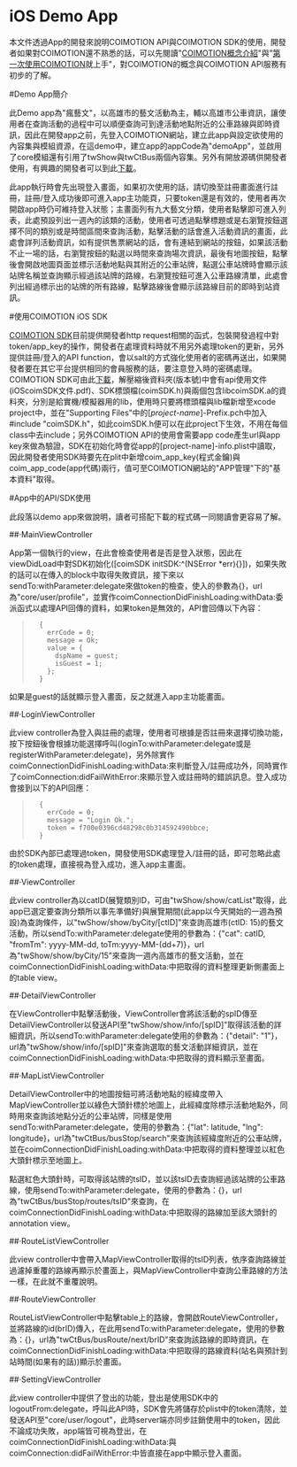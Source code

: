 iOS Demo App 
==============
本文件透過App的開發來說明COIMOTION API與COIMOTION SDK的使用，開發者如果對COIMOTION還不熟悉的話，可以先閱讀"[COIMOTION概念介紹](http://www.slideshare.net/BenLue/coimotion)"與"[第一次使用COIMOTION](http://www.slideshare.net/BenLue/coimotion-32567567)就上手"，對COIMOTION的概念與COIMOTION API服務有初步的了解。

#Demo App簡介

此Demo app為"瘋藝文"，以高雄市的藝文活動為主，輔以高雄市公車資訊，讓使用者在查詢活動的過程中可以順便查詢可到達活動地點附近的公車路線與即時資訊，因此在開發app之前，先登入COIMOTION網站，建立此app與設定欲使用的內容集與模組資源，在這demo中，建立app的appCode為"demoApp"，並啟用了core模組還有引用了twShow與twCtBus兩個內容集。另外有開放源碼供開發者使用，有興趣的開發者可以到此[下載](https://github.com/coimotion/iOS-Demo-App)。  

此app執行時會先出現登入畫面，如果初次使用的話，請切換至註冊畫面進行註冊，註冊/登入成功後即可進入app主功能頁，只要token還是有效的，使用者再次開啟app時仍可維持登入狀態；主畫面列有九大藝文分類，使用者點擊即可進入列表，此處預設列出一週內的該類的活動，使用者可透過點擊標題或是右瀏覽按鈕選擇不同的類別或是時間區間來查詢活動，點擊活動的話會進入活動資訊的畫面，此處會詳列活動資訊，如有提供售票網站的話，會有連結到網站的按鈕，如果該活動不止一場的話，右瀏覽按鈕的點選以時間來查詢場次資訊，最後有地圖按鈕，點擊後會開啟地圖頁面並標示活動地點與其附近的公車站牌，點選公車站牌時會顯示該站牌名稱並查詢顯示經過該站牌的路線，右瀏覽按鈕可進入公車路線清單，此處會列出經過標示出的站牌的所有路線，點擊路線後會顯示該路線目前的即時到站資訊。

#使用COIMOTION iOS SDK

[COIMOTION SDK](http://tw.coimotion.com/bkIndexPapers/view/7743?id=21366)目前提供開發者http request相關的函式，包裝開發過程中對token/app_key的操作，開發者在處理資料時就不用另外處理token的更新，另外提供註冊/登入的API function，會以salt的方式強化使用者的密碼再送出，如果開發者要在其它平台提供相同的會員服務的話，要注意登入時的密碼處理。
COIMOTION SDK可由此[下載](http://tw.coimotion.com/wcoim/SDK/COIMOTION-SDK-iOS.zip)，解壓縮後資料夾(版本號)中會有api使用文件(iOScoimSDK文件.pdf)、SDK標頭檔(coimSDK.h)與兩個包含libcoimSDK.a的資料夾，分別是給實機/模擬器用的lib，使用時只要將標頭檔與lib檔新增至xcode project中，並在"Supporting Files"中的[_project-name_]-Prefix.pch中加入#include "coimSDK.h"，如此coimSDK.h便可以在此project下生效，不用在每個class中去include；另外COIMOTION API的使用會需要app code產生url與app key來做為驗證，SDK在初始化時會從app的[project-name]-info.plist中讀取，因此開發者使用SDK時要先在plit中新增coim\_app\_key(程式金鑰)與coim\_app\_code(app代碼)兩行，值可至COIMOTION網站的"APP管理"下的"基本資料"取得。  
  
#App中的API/SDK使用  

此段落以demo app來做說明，讀者可搭配下載的程式碼一同閱讀會更容易了解。
  
##‧MainViewController  
  
App第一個執行的view，在此會檢查使用者是否是登入狀態，因此在viewDidLoad中對SDK初始化([coimSDK initSDK:^(NSError *err){}])，如果失敗的話可以在傳入的block中取得失敗資訊，接下來以sendTo:withParameter:delegate來做token的檢查，使入的參數為{}，url為"core/user/profile"，並實作coimConnectionDidFinishLoading:withData:委派函式以處理API回傳的資料，如果token是無效的，API會回傳以下內容：  

>       {  
>         errCode = 0;  
>         message = Ok;  
>         value = {  
>           dspName = guest;  
>           isGuest = 1;  
>         };  
>       }  
  
如果是guest的話就顯示登入畫面，反之就進入app主功能畫面。  
  
##‧LoginViewController  
  
此view controller為登入與註冊的處理，使用者可根據是否註冊來選擇切換功能，按下按鈕後會根據功能選擇呼叫(loginTo:withParameter:delegate或是registerWithParameter:delegate)，另外除實作coimConnectionDidFinishLoading:withData:來判斷登入/註冊成功外，同時實作了coimConnection:didFailWithError:來顯示登入或註冊時的錯誤訊息。登入成功會接到以下的API回應：  

>       {  
>         errCode = 0;  
>         message = "Login Ok.";  
>         token = f700e0396cd48298c0b314592490bbce;  
>       }  
  
由於SDK內部已處理過token，開發使用SDK處理登入/註冊的話，即可忽略此處的token處理，直接視為登入成功，進入app主畫面。  
  
##‧ViewController  
  
此view controller為以catID(展覽類別ID，可由"twShow/show/catList"取得，此app已選定要查詢分類所以事先準備好)與展覽期間(此app以今天開始的一週為預設)為查詢條件，以"twShow/show/byCity/[ctID]"來查詢高雄市(ctID: 15)的藝文活動，所以sendTo:withParameter:delegate使用的參數為：{"cat": catID, "fromTm": yyyy-MM-dd, toTm:yyyy-MM-(dd+7)}，url為"twShow/show/byCity/15"來查詢一週內高雄市的藝文活動，並在coimConnectionDidFinishLoading:withData:中把取得的資料整理更新側畫面上的table view。
  
##‧DetailViewController  
  
在ViewController中點擊活動後，ViewController會將該活動的spID傳至DetailViewController以發送API至"twShow/show/info/[spID]"取得該活動的詳細資訊，所以sendTo:withParameter:delegate使用的參數為：{"detail": "1"}，url為"twShow/show/info/[spID]"來查詢選取的藝文活動詳細資訊，並在coimConnectionDidFinishLoading:withData:中把取得的資料顯示至畫面。  
  
##‧MapListViewController  
  
DetailViewController中的地圖按鈕可將活動地點的經緯度帶入MapViewController並以綠色大頭針標於地圖上，此經緯度除標示活動地點外，同時用來查詢該地點分近的公車站牌，同樣是使用sendTo:withParameter:delegate，使用的參數為：{"lat": latitude, "lng": longitude}，url為"twCtBus/busStop/search"來查詢該經緯度附近的公車站牌，並在coimConnectionDidFinishLoading:withData:中把取得的資料整理並以紅色大頭針標示至地圖上。
  
點選紅色大頭針時，可取得該站牌的tsID，並以該tsID去查詢經過該站牌的公車路線，使用sendTo:withParameter:delegate，使用的參數為：{}，url為"twCtBus/busStop/routes/tsID"來查詢，在coimConnectionDidFinishLoading:withData:中把取得的路線加至該大頭針的annotation view。  
  
##‧RouteListViewController  
  
此view controller中會帶入MapViewController取得的tsID列表，依序查詢路線並過濾掉重覆的路線再顯示於畫面上，與MapViewController中查詢公車路線的方法一樣，在此就不重覆說明。  
  
##‧RouteViewController  
  
RouteListViewController中點擊table上的路線，會開啟RouteViewController，並將路線的id(brID)傳入，在此用sendTo:withParameter:delegate，使用的參數為：{}，url為"twCtBus/busRoute/next/brID"來查詢該路線的即時資訊，在coimConnectionDidFinishLoading:withData:中把取得的路線資料(站名與預計到站時間(如果有的話))顯示於畫面。  
  
##‧SettingViewController  
  
此view controller中提供了登出的功能，登出是使用SDK中的logoutFrom:delegate，呼叫此API時，SDK會先將儲存於plist中的token清除，並發送API至"core/user/logout"，此時server端亦同步註銷使用中的token，因此不論成功失敗，app端皆可視為登出，在coimConnectionDidFinishLoading:withData:與coimConnection:didFailWithError:中皆直接在app中顯示登入畫面。
